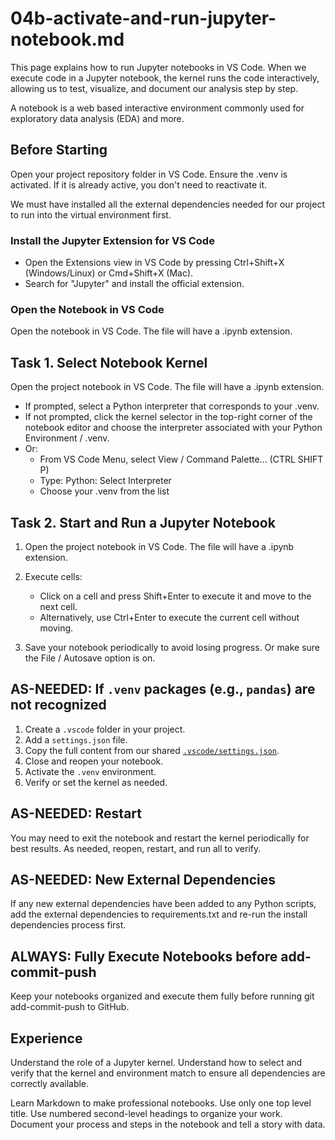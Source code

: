 # 04b-activate-and-run-jupyter-notebook.md

This page explains how to run Jupyter notebooks in VS Code. When we execute code in a Jupyter notebook, the kernel runs the code interactively, allowing us to test, visualize, and document our analysis step by step.

A notebook is a web based interactive environment commonly used for exploratory data analysis (EDA) and more. 

## Before Starting

Open your project repository folder in VS Code. 
Ensure the .venv is activated. If it is already active, you don't need to reactivate it.  

We must have installed all the external dependencies needed for our project to run into the virtual environment first. 

### Install the Jupyter Extension for VS Code  
- Open the Extensions view in VS Code by pressing Ctrl+Shift+X (Windows/Linux) or Cmd+Shift+X (Mac).  
- Search for "Jupyter" and install the official extension.

### Open the Notebook in VS Code

Open the notebook in VS Code. The file will have a .ipynb extension. 

## Task 1. Select Notebook Kernel

Open the project notebook in VS Code. The file will have a .ipynb extension.
- If prompted, select a Python interpreter that corresponds to your .venv.  
- If not prompted, click the kernel selector in the top-right corner of the notebook editor and choose the interpreter associated with your Python Environment / .venv.
- Or:
   - From VS Code Menu, select View / Command Palette... (CTRL SHIFT P)
   - Type: Python: Select Interpreter 
   - Choose your .venv from the list

## Task 2. Start and Run a Jupyter Notebook

1. Open the project notebook in VS Code. The file will have a .ipynb extension.

2. Execute cells:  
   - Click on a cell and press Shift+Enter to execute it and move to the next cell.  
   - Alternatively, use Ctrl+Enter to execute the current cell without moving.

3. Save your notebook periodically to avoid losing progress. Or make sure the File / Autosave option is on.

## AS-NEEDED: If `.venv` packages (e.g., `pandas`) are not recognized  

1. Create a `.vscode` folder in your project.  
2. Add a `settings.json` file.  
3. Copy the full content from our shared [`.vscode/settings.json`](./.vscode/settings.json).  
4. Close and reopen your notebook.  
5. Activate the `.venv` environment.  
6. Verify or set the kernel as needed.  

## AS-NEEDED: Restart 

You may need to exit the notebook and restart the kernel periodically for best results. As needed, reopen, restart, and run all to verify.  

## AS-NEEDED: New External Dependencies

If any new external dependencies have been added to any Python scripts, add the external dependencies to requirements.txt and re-run the install dependencies process first. 

## ALWAYS: Fully Execute Notebooks before add-commit-push
Keep your notebooks organized and execute them fully before running git add-commit-push to GitHub.

## Experience

Understand the role of a Jupyter kernel.
Understand how to select and verify that the kernel and environment match to ensure all dependencies are correctly available.  
 
Learn Markdown to make professional notebooks. 
Use only one top level title. 
Use numbered second-level headings to organize your work.
Document your process and steps in the notebook and tell a story with data. 
